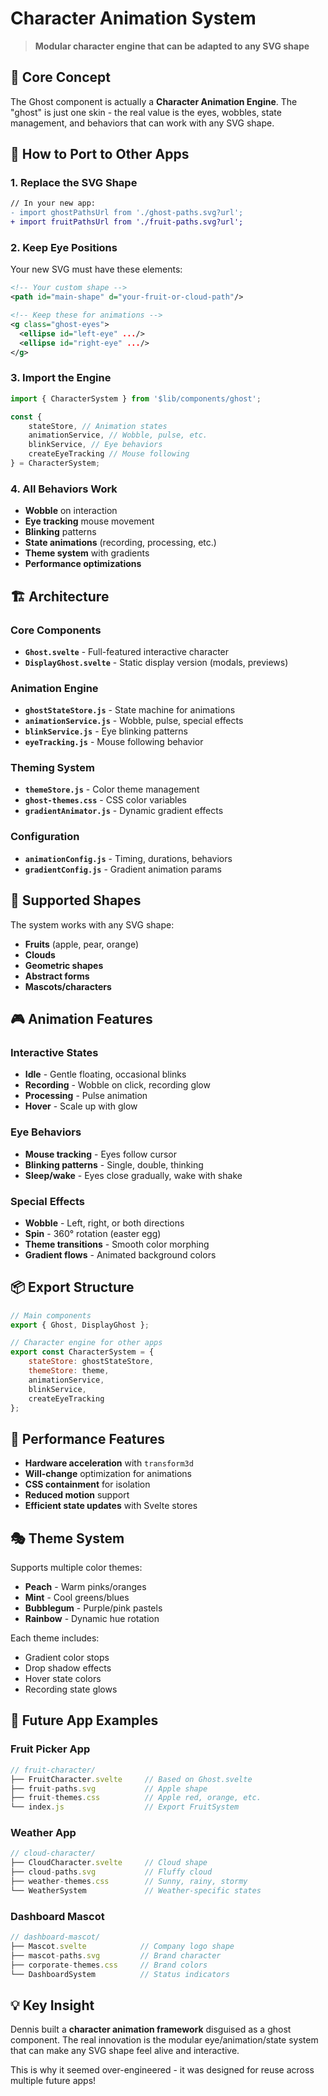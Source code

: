 # Character Animation System

> **Modular character engine that can be adapted to any SVG shape**

## 🎯 Core Concept

The Ghost component is actually a **Character Animation Engine**. The "ghost" is just one skin - the real value is the eyes, wobbles, state management, and behaviors that can work with any SVG shape.

## 🔧 How to Port to Other Apps

### 1. Replace the SVG Shape

```diff
// In your new app:
- import ghostPathsUrl from './ghost-paths.svg?url';
+ import fruitPathsUrl from './fruit-paths.svg?url';
```

### 2. Keep Eye Positions

Your new SVG must have these elements:

```xml
<!-- Your custom shape -->
<path id="main-shape" d="your-fruit-or-cloud-path"/>

<!-- Keep these for animations -->
<g class="ghost-eyes">
  <ellipse id="left-eye" .../>
  <ellipse id="right-eye" .../>
</g>
```

### 3. Import the Engine

```javascript
import { CharacterSystem } from '$lib/components/ghost';

const {
	stateStore, // Animation states
	animationService, // Wobble, pulse, etc.
	blinkService, // Eye behaviors
	createEyeTracking // Mouse following
} = CharacterSystem;
```

### 4. All Behaviors Work

- **Wobble** on interaction
- **Eye tracking** mouse movement
- **Blinking** patterns
- **State animations** (recording, processing, etc.)
- **Theme system** with gradients
- **Performance optimizations**

## 🏗 Architecture

### Core Components

- **`Ghost.svelte`** - Full-featured interactive character
- **`DisplayGhost.svelte`** - Static display version (modals, previews)

### Animation Engine

- **`ghostStateStore.js`** - State machine for animations
- **`animationService.js`** - Wobble, pulse, special effects
- **`blinkService.js`** - Eye blinking patterns
- **`eyeTracking.js`** - Mouse following behavior

### Theming System

- **`themeStore.js`** - Color theme management
- **`ghost-themes.css`** - CSS color variables
- **`gradientAnimator.js`** - Dynamic gradient effects

### Configuration

- **`animationConfig.js`** - Timing, durations, behaviors
- **`gradientConfig.js`** - Gradient animation params

## 🎨 Supported Shapes

The system works with any SVG shape:

- **Fruits** (apple, pear, orange)
- **Clouds**
- **Geometric shapes**
- **Abstract forms**
- **Mascots/characters**

## 🎮 Animation Features

### Interactive States

- **Idle** - Gentle floating, occasional blinks
- **Recording** - Wobble on click, recording glow
- **Processing** - Pulse animation
- **Hover** - Scale up with glow

### Eye Behaviors

- **Mouse tracking** - Eyes follow cursor
- **Blinking patterns** - Single, double, thinking
- **Sleep/wake** - Eyes close gradually, wake with shake

### Special Effects

- **Wobble** - Left, right, or both directions
- **Spin** - 360° rotation (easter egg)
- **Theme transitions** - Smooth color morphing
- **Gradient flows** - Animated background colors

## 📦 Export Structure

```javascript
// Main components
export { Ghost, DisplayGhost };

// Character engine for other apps
export const CharacterSystem = {
	stateStore: ghostStateStore,
	themeStore: theme,
	animationService,
	blinkService,
	createEyeTracking
};
```

## 🚀 Performance Features

- **Hardware acceleration** with `transform3d`
- **Will-change** optimization for animations
- **CSS containment** for isolation
- **Reduced motion** support
- **Efficient state updates** with Svelte stores

## 🎭 Theme System

Supports multiple color themes:

- **Peach** - Warm pinks/oranges
- **Mint** - Cool greens/blues
- **Bubblegum** - Purple/pink pastels
- **Rainbow** - Dynamic hue rotation

Each theme includes:

- Gradient color stops
- Drop shadow effects
- Hover state colors
- Recording state glows

## 🔮 Future App Examples

### Fruit Picker App

```javascript
// fruit-character/
├── FruitCharacter.svelte     // Based on Ghost.svelte
├── fruit-paths.svg           // Apple shape
├── fruit-themes.css          // Apple red, orange, etc.
└── index.js                  // Export FruitSystem
```

### Weather App

```javascript
// cloud-character/
├── CloudCharacter.svelte     // Cloud shape
├── cloud-paths.svg           // Fluffy cloud
├── weather-themes.css        // Sunny, rainy, stormy
└── WeatherSystem             // Weather-specific states
```

### Dashboard Mascot

```javascript
// dashboard-mascot/
├── Mascot.svelte            // Company logo shape
├── mascot-paths.svg         // Brand character
├── corporate-themes.css     // Brand colors
└── DashboardSystem          // Status indicators
```

## 💡 Key Insight

Dennis built a **character animation framework** disguised as a ghost component. The real innovation is the modular eye/animation/state system that can make any SVG shape feel alive and interactive.

This is why it seemed over-engineered - it was designed for reuse across multiple future apps!

